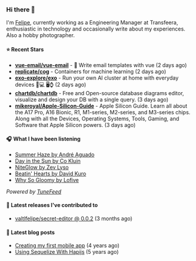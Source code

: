 ### Hi there 👋

I'm [Felipe](https://felipevm.com), currently working as a Engineering Manager at Transfeera, enthusiastic in technology and occasionally write about my experiences. Also a hobby photographer.

#### ⭐ Recent Stars
- **[vue-email/vue-email](https://github.com/vue-email/vue-email)** - 💌 Write email templates with vue (2 days ago)
- **[replicate/cog](https://github.com/replicate/cog)** - Containers for machine learning (2 days ago)
- **[exo-explore/exo](https://github.com/exo-explore/exo)** - Run your own AI cluster at home with everyday devices 📱💻 🖥️⌚ (2 days ago)
- **[chartdb/chartdb](https://github.com/chartdb/chartdb)** - Free and Open-source database diagrams editor, visualize and design your DB with a single query. (3 days ago)
- **[mikeroyal/Apple-Silicon-Guide](https://github.com/mikeroyal/Apple-Silicon-Guide)** - Apple Silicon Guide. Learn all about the A17 Pro, A16 Bionic, R1, M1-series,  M2-series, and M3-series chips. Along with all the Devices, Operating Systems, Tools, Gaming, and Software that Apple Silicon powers. (3 days ago)

#### 🎧 What I have been listening
- [Summer Haze by André Aguado](https://open.spotify.com/track/5hroJun9AzlCNFDC7ScBol)
- [Day in the Sun by Co Kluin](https://open.spotify.com/track/1bfxkN23k0KStToEYlTRNC)
- [NiteGlow by Zev Lyso](https://open.spotify.com/track/6gqP0LdF7lG1jPC9stICPQ)
- [Beatin&#39; Hearts by David Kuro](https://open.spotify.com/track/0pIdMLYe4ptCYafCMIeSjS)
- [Why So Gloomy by Lofive](https://open.spotify.com/track/7lZQllW8bnGoVK4Fvy10lo)

_Powered by [TuneFeed](https://tunefeed.app?ref=valtlfelipe-gh-profile)_ 

#### 🚀 Latest releases I've contributed to


- [valtlfelipe/secret-editor @ 0.0.2](https://github.com/valtlfelipe/secret-editor/releases/tag/0.0.2) (3 months ago)

#### 📄 Latest blog posts
- [Creating my first mobile app](https://felipevm.com/posts/creating-my-first-mobile-app/) (4 years ago)
- [Using Sequelize With Hapijs](https://felipevm.com/posts/using-sequelize-with-hapijs/) (5 years ago)
